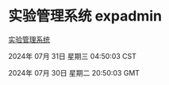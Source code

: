 # 实验管理系统 expadmin
[实验管理系统](http://219.139.196.34:56808/expadmin-782313d2-e1b1-4ea7-932e-3a55e6a1a4d0/)

2024年 07月 31日 星期三 04:50:03 CST

2024年 07月 30日 星期二 20:50:03 GMT
